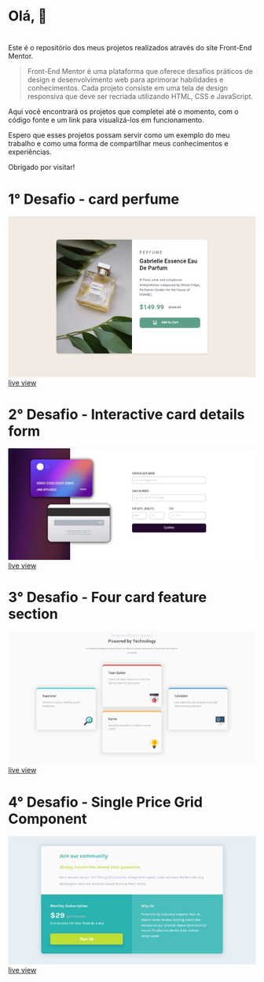 
# Olá, &#128075;
#

Este é o repositório dos meus projetos realizados através do site Front-End Mentor.

> Front-End Mentor é uma plataforma que oferece desafios práticos de design e desenvolvimento web para aprimorar habilidades e conhecimentos. Cada projeto consiste em uma tela de design responsiva que deve ser recriada utilizando HTML, CSS e JavaScript.

Aqui você encontrará os projetos que completei até o momento, com o código fonte e um link para visualizá-los em funcionamento.

Espero que esses projetos possam servir como um exemplo do meu trabalho e como uma forma de compartilhar meus conhecimentos e experiências.

Obrigado por visitar!

# 

# 1° Desafio - card perfume
![screenshot versão Desktot](imagens/ch_01.jpg)
[ live view ](https://lucieudo-roberto.github.io/frontend-mentor/desafio_01/)
#
# 2° Desafio - Interactive card details form
![screenshot versão Desktot](imagens/ch_02.jpg)
[ live view ](https://lucieudo-roberto.github.io/frontend-mentor/desafio_01/)
#
# 3° Desafio - Four card feature section
![screenshot versão Desktot](imagens/ch_03.jpg)
[ live view ](https://lucieudo-roberto.github.io/frontend-mentor/desafio_03/)

# 4° Desafio - Single Price Grid Component
![screenshot versão Desktot](imagens/ch_04.jpg)
[ live view ](https://lucieudo-roberto.github.io/frontend-mentor/desafio_04/)

